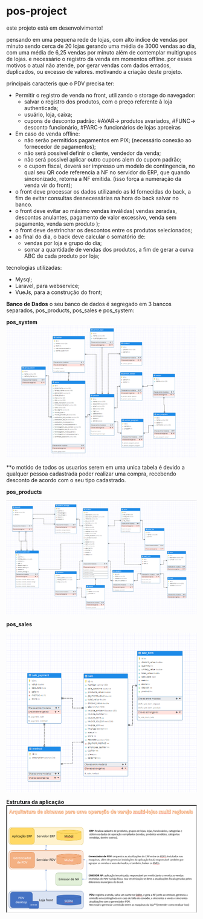# pos-project
este projeto está em desenvolvimento!

pensando em uma pequena rede de lojas, com alto indice de vendas por minuto sendo cerca de 20 lojas gerando uma média de 3000 vendas ao dia, com uma média de 6,25 vendas por minuto além de contemplar multigrupos de lojas. e necessário o registro da venda em momentos offline. por esses motivos o atual não atende, por gerar vendas com dados errados, duplicados, ou excesso de valores. motivando a criação deste projeto.

principais caracteris que o PDV precisa ter:
- Permitir o registro de venda no front, utilizando o storage do navegador:
  - salvar o registro dos produtos, com o preço referente à loja authenticada;
  - usuário, loja, caixa;
  - cupons de desconto padrão: 
        #AVAR-> produtos avariados, 
        #FUNC-> desconto funcionário, 
        #PARC-> funcionários de lojas aprceiras
- Em caso de venda offline: 
  - não serão permitidos pagamentos em PIX; (necessário conexão ao fornecedor de pagamentos);
  - não será possivel definir o cliente, vendedor da venda;
  - não será possivel aplicar outro cupons alem do cupom padrão;
  - o cupom fiscal, deverá ser impresso um modelo de contingencia, no qual seu QR code referencia a NF no servidor do ERP, que quando sincronizado, retorna a NF emitida. (isso força a numeração da venda vir do front);
- o front deve processar os dados utilizando as Id fornecidas do back, a fim de evitar consultas desnecessárias na hora do back salvar no banco.
- o front deve evitar ao máximo vendas inválidas(
  vendas zeradas,
  descontos anulantes,
  pagamento de valor excessivo,
  venda sem pagamento,
  venda sem produto
  );
- o front deve destrinchar os descontos entre os produtos selecionados;
- ao final do dia, o back deve calcular o somatório de:
  - vendas por loja e grupo do dia;
  - somar a quantidade de vendas dos produtos, a fim de gerar a curva ABC de cada produto por loja;
  
  
tecnologias utilizadas:
- Mysql;
- Laravel, para webservice;
- VueJs, para a construção do front;


<b>Banco de Dados</b>
  o seu banco de dados é segregado em 3 bancos separados, pos_products, pos_sales e pos_system:

<b> pos_system </b>
<img src='https://github.com/pedrogomes30/pos-project/blob/master/docs/Diagrams/Database%20Diagram/pos_system.png'/>

**o motido de todos os usuarios serem em uma unica tabela é devido a qualquer pessoa cadastrada poder realizar uma compra, recebendo desconto de acordo com o seu tipo cadastrado.

<b> pos_products <b>

  <img src='https://github.com/pedrogomes30/pos-project/blob/master/docs/Diagrams/Database%20Diagram/pos_product.png'/>

<b> pos_sales <b>

  <img src='https://github.com/pedrogomes30/pos-project/blob/master/docs/Diagrams/Database%20Diagram/pos_sale.png'/>
  
  <b> Estrutura da aplicação </b>
<img src='https://github.com/pedrogomes30/pos-project/blob/master/docs/img/estrutura%20projeto.png'/>
